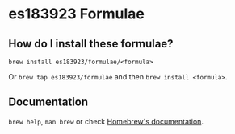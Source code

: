 # es183923 Formulae

## How do I install these formulae?

`brew install es183923/formulae/<formula>`

Or `brew tap es183923/formulae` and then `brew install <formula>`.

## Documentation

`brew help`, `man brew` or check [Homebrew's documentation](https://docs.brew.sh).
